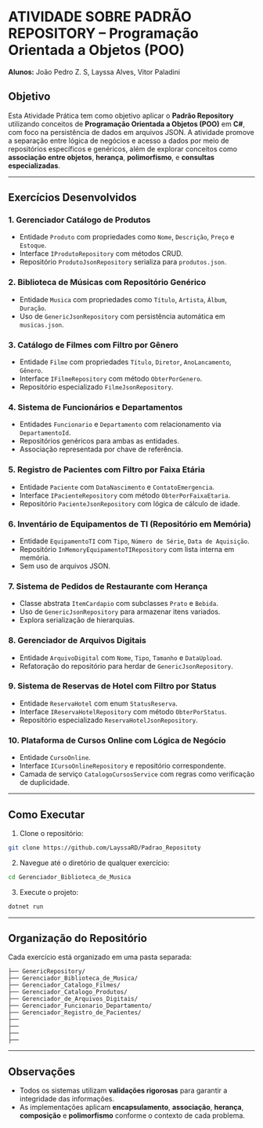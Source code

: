 # ATIVIDADE SOBRE PADRÃO REPOSITORY – Programação Orientada a Objetos (POO)

**Alunos:** João Pedro Z. S, Layssa Alves, Vitor Paladini

## Objetivo

Esta Atividade Prática tem como objetivo aplicar o **Padrão Repository** utilizando conceitos de **Programação Orientada a Objetos (POO)** em **C#**, com foco na persistência de dados em arquivos JSON. A atividade promove a separação entre lógica de negócios e acesso a dados por meio de repositórios específicos e genéricos, além de explorar conceitos como **associação entre objetos**, **herança**, **polimorfismo**, e **consultas especializadas**.

---

## Exercícios Desenvolvidos

### 1. Gerenciador Catálogo de Produtos
- Entidade `Produto` com propriedades como `Nome`, `Descrição`, `Preço` e `Estoque`.
- Interface `IProdutoRepository` com métodos CRUD.
- Repositório `ProdutoJsonRepository` serializa para `produtos.json`.

### 2. Biblioteca de Músicas com Repositório Genérico
- Entidade `Musica` com propriedades como `Título`, `Artista`, `Álbum`, `Duração`.
- Uso de `GenericJsonRepository` com persistência automática em `musicas.json`.

### 3. Catálogo de Filmes com Filtro por Gênero
- Entidade `Filme` com propriedades `Título`, `Diretor`, `AnoLancamento`, `Gênero`.
- Interface `IFilmeRepository` com método `ObterPorGenero`.
- Repositório especializado `FilmeJsonRepository`.

### 4. Sistema de Funcionários e Departamentos
- Entidades `Funcionario` e `Departamento` com relacionamento via `DepartamentoId`.
- Repositórios genéricos para ambas as entidades.
- Associação representada por chave de referência.

### 5. Registro de Pacientes com Filtro por Faixa Etária
- Entidade `Paciente` com `DataNascimento` e `ContatoEmergencia`.
- Interface `IPacienteRepository` com método `ObterPorFaixaEtaria`.
- Repositório `PacienteJsonRepository` com lógica de cálculo de idade.

### 6. Inventário de Equipamentos de TI (Repositório em Memória)
- Entidade `EquipamentoTI` com `Tipo`, `Número de Série`, `Data de Aquisição`.
- Repositório `InMemoryEquipamentoTIRepository` com lista interna em memória.
- Sem uso de arquivos JSON.

### 7. Sistema de Pedidos de Restaurante com Herança
- Classe abstrata `ItemCardapio` com subclasses `Prato` e `Bebida`.
- Uso de `GenericJsonRepository` para armazenar itens variados.
- Explora serialização de hierarquias.

### 8. Gerenciador de Arquivos Digitais
- Entidade `ArquivoDigital` com `Nome`, `Tipo`, `Tamanho` e `DataUpload`.
- Refatoração do repositório para herdar de `GenericJsonRepository`.

### 9. Sistema de Reservas de Hotel com Filtro por Status
- Entidade `ReservaHotel` com enum `StatusReserva`.
- Interface `IReservaHotelRepository` com método `ObterPorStatus`.
- Repositório especializado `ReservaHotelJsonRepository`.

### 10. Plataforma de Cursos Online com Lógica de Negócio
- Entidade `CursoOnline`.
- Interface `ICursoOnlineRepository` e repositório correspondente.
- Camada de serviço `CatalogoCursosService` com regras como verificação de duplicidade.

---

## Como Executar

1. Clone o repositório:
```bash
git clone https://github.com/LayssaRD/Padrao_Repositoty
```

2. Navegue até o diretório de qualquer exercício:
```bash
cd Gerenciador_Biblioteca_de_Musica
```

3. Execute o projeto:
```bash
dotnet run
```

---

## Organização do Repositório

Cada exercício está organizado em uma pasta separada:

```
├── GenericRepository/
├── Gerenciador_Biblioteca_de_Musica/
├── Gerenciador_Catalogo_Filmes/
├── Gerenciador_Catalogo_Produtos/
├── Gerenciador_de_Arquivos_Digitais/
├── Gerenciador_Funcionario_Departamento/
├── Gerenciador_Registro_de_Pacientes/
├── 
├── 
├──
├──
```

---

## Observações

- Todos os sistemas utilizam **validações rigorosas** para garantir a integridade das informações.
- As implementações aplicam **encapsulamento**, **associação**, **herança**, **composição** e **polimorfismo** conforme o contexto de cada problema.
